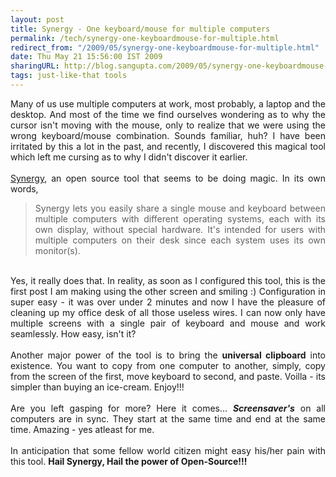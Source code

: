 ```yaml
---
layout: post
title: Synergy - One keyboard/mouse for multiple computers
permalink: /tech/synergy-one-keyboardmouse-for-multiple.html
redirect_from: "/2009/05/synergy-one-keyboardmouse-for-multiple.html"
date: Thu May 21 15:56:00 IST 2009
sharingURL: http://blog.sangupta.com/2009/05/synergy-one-keyboardmouse-for-multiple.html
tags: just-like-that tools
---
```

<div align="justify">
    Many of us use multiple computers at work, most probably, a laptop and the desktop. And most of the time we find ourselves wondering as to why the cursor isn't moving with the mouse, only to realize that we were using the wrong keyboard/mouse combination. Sounds familiar, huh? I have been irritated by this a lot in the past, and recently, I discovered this magical tool which left me cursing as to why I didn't discover it earlier.
    <br>
    <br>
    <a href="http://synergy2.sourceforge.net">Synergy</a>, an open source tool that seems to be doing magic. In its own words,
    <br>
    <blockquote>
        Synergy lets you easily share a single mouse and keyboard between multiple computers with different operating systems, each with its own display, without special hardware. It's intended for users with multiple computers on their desk since each system uses its own monitor(s). 
    </blockquote>
    <br>Yes, it really does that. In reality, as soon as I configured this tool, this is the first post I am making using the other screen and smiling :) Configuration in super easy - it was over under 2 minutes and now I have the pleasure of cleaning up my office desk of all those useless wires. I can now only have multiple screens with a single pair of keyboard and mouse and work seamlessly. How easy, isn't it?
    <br>
    <br>Another major power of the tool is to bring the 
    <b>universal clipboard</b> into existence. You want to copy from one computer to another, simply, copy from the screen of the first, move keyboard to second, and paste. Voilla - its simpler than buying an ice-cream. Enjoy!!!
    <br>
    <br>Are you left gasping for more? Here it comes... 
    <i><span style="font-weight:bold;">Screensaver's</span></i> on all computers are in sync. They start at the same time and end at the same time. Amazing - yes atleast for me.
    <br>
    <br>In anticipation that some fellow world citizen might easy his/her pain with this tool. 
    <b>Hail Synergy, Hail the power of Open-Source!!!</b>
    <br>
</div>
